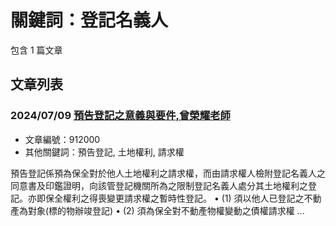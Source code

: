 # 關鍵詞：登記名義人

包含 1 篇文章

## 文章列表

### 2024/07/09 [預告登記之意義與要件,曾榮耀老師](../../articles/912000_%E9%A0%90%E5%91%8A%E7%99%BB%E8%A8%98%E4%B9%8B%E6%84%8F%E7%BE%A9%E8%88%87%E8%A6%81%E4%BB%B6%2C%E6%9B%BE%E6%A6%AE%E8%80%80%E8%80%81%E5%B8%AB.md)
- 文章編號：912000
- 其他關鍵詞：預告登記, 土地權利, 請求權

預告登記係預為保全對於他人土地權利之請求權，而由請求權人檢附登記名義人之同意書及印鑑證明，向該管登記機關所為之限制登記名義人處分其土地權利之登記。亦即保全權利之得喪變更請求權之暫時性登記。 • (1) 須以他人已登記之不動產為對象(標的物辦竣登記) • (2) 須為保全對不動產物權變動之債權請求權 ...
